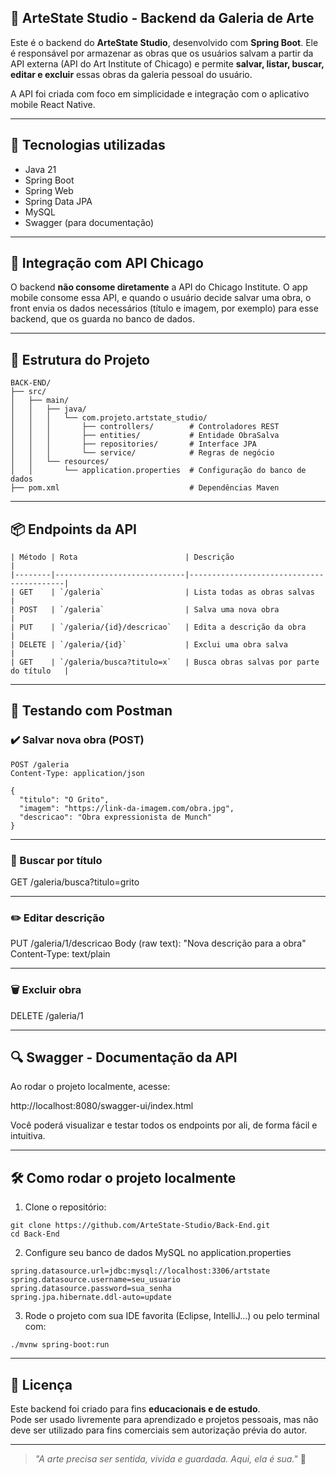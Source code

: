 ## 🎨 ArteState Studio - Backend da Galeria de Arte

Este é o backend do **ArteState Studio**, desenvolvido com **Spring Boot**. Ele é responsável por armazenar as obras que os usuários salvam a partir da API externa (API do Art Institute of Chicago) e permite **salvar, listar, buscar, editar e excluir** essas obras da galeria pessoal do usuário.

A API foi criada com foco em simplicidade e integração com o aplicativo mobile React Native.

---

## 🚀 Tecnologias utilizadas

- Java 21
- Spring Boot
- Spring Web
- Spring Data JPA
- MySQL
- Swagger (para documentação)

---

## 🔗 Integração com API Chicago

O backend **não consome diretamente** a API do Chicago Institute. O app mobile consome essa API, e quando o usuário decide salvar uma obra, o front envia os dados necessários (título e imagem, por exemplo) para esse backend, que os guarda no banco de dados.

---

## 📁 Estrutura do Projeto

```
BACK-END/
├── src/
│   ├── main/
│   │   ├── java/
│   │   │   └── com.projeto.artstate_studio/
│   │   │       ├── controllers/        # Controladores REST
│   │   │       ├── entities/           # Entidade ObraSalva
│   │   │       ├── repositories/       # Interface JPA
│   │   │       └── service/            # Regras de negócio
│   │   └── resources/
│   │       └── application.properties  # Configuração do banco de dados
├── pom.xml                             # Dependências Maven
```
---

## 📦 Endpoints da API
````
| Método | Rota                        | Descrição                                |
|--------|-----------------------------|------------------------------------------|
| GET    | `/galeria`                  | Lista todas as obras salvas              |
| POST   | `/galeria`                  | Salva uma nova obra                      |
| PUT    | `/galeria/{id}/descricao`   | Edita a descrição da obra                |
| DELETE | `/galeria/{id}`             | Exclui uma obra salva                    |
| GET    | `/galeria/busca?titulo=x`   | Busca obras salvas por parte do título   |
````
---

## 🧪 Testando com Postman

### ✔️ Salvar nova obra (POST)
````
POST /galeria
Content-Type: application/json

{
  "titulo": "O Grito",
  "imagem": "https://link-da-imagem.com/obra.jpg",
  "descricao": "Obra expressionista de Munch"
}
````
---

### 📃 Buscar por título

GET /galeria/busca?titulo=grito

---

### ✏️ Editar descrição

PUT /galeria/1/descricao
Body (raw text): "Nova descrição para a obra"
Content-Type: text/plain

---

### 🗑️ Excluir obra

DELETE /galeria/1

---

## 🔍 Swagger - Documentação da API

Ao rodar o projeto localmente, acesse:

http://localhost:8080/swagger-ui/index.html

Você poderá visualizar e testar todos os endpoints por ali, de forma fácil e intuitiva.

---

## 🛠️ Como rodar o projeto localmente

1. Clone o repositório:
````
git clone https://github.com/ArteState-Studio/Back-End.git
cd Back-End
````

2. Configure seu banco de dados MySQL no application.properties
````
spring.datasource.url=jdbc:mysql://localhost:3306/artstate
spring.datasource.username=seu_usuario
spring.datasource.password=sua_senha
spring.jpa.hibernate.ddl-auto=update
````

3. Rode o projeto com sua IDE favorita (Eclipse, IntelliJ...) ou pelo terminal com:
````
./mvnw spring-boot:run
````
---

## 📝 Licença

Este backend foi criado para fins **educacionais e de estudo**.  
Pode ser usado livremente para aprendizado e projetos pessoais, mas não deve ser utilizado para fins comerciais sem autorização prévia do autor.

---

> _"A arte precisa ser sentida, vivida e guardada. Aqui, ela é sua."_ 🎨
